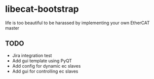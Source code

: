 # libecat-bootstrap

life is too beautiful to be harassed by implementing your own EtherCAT master

## TODO

- Jira integration test
- Add gui template using PyQT
- Add config for dynamic ec slaves 
- Add gui for controlling ec slaves
